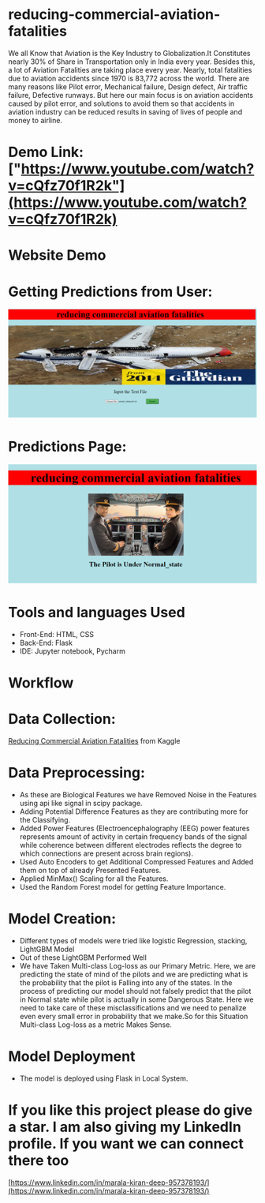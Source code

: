 # reducing-commercial-aviation-fatalities
We all Know that Aviation is the Key Industry to Globalization.It Constitutes nearly 30% of Share in Transportation only in India every year. Besides this, a lot of Aviation Fatalities are taking place every year. Nearly, total fatalities due to aviation accidents since 1970 is 83,772 across the world. There are many reasons like Pilot error, Mechanical failure, Design defect, Air traffic failure, Defective runways. But here our main focus is on aviation accidents caused by pilot error, and solutions to avoid them so that accidents in aviation industry can be reduced results in saving of lives of people and money to airline.
# Demo Link: ["https://www.youtube.com/watch?v=cQfz70f1R2k"](https://www.youtube.com/watch?v=cQfz70f1R2k)



# Website Demo

# Getting Predictions from User: 
![Getting Predictions from User](requirementsGathering.PNG)
# Predictions Page:
![showing predictions to user](predictionspage.PNG)

# Tools and languages Used
* Front-End: HTML, CSS
* Back-End: Flask
* IDE: Jupyter notebook, Pycharm

# Workflow

# Data Collection: 
[Reducing Commercial Aviation Fatalities](https://www.kaggle.com/c/reducing-commercial-aviation-fatalities) from Kaggle

# Data Preprocessing: 
* As these are Biological Features we have Removed Noise in the Features using api like signal in scipy package.
* Adding Potential Difference Features as they are contributing more for the Classifying.
* Added Power Features (Electroencephalography (EEG) power features represents amount of activity in certain frequency bands of the signal while coherence between different electrodes reflects the degree to which connections are present across brain regions).
* Used Auto Encoders to get Additional Compressed Features and Added them on top of already Presented Features.
* Applied MinMax() Scaling for all the Features.
* Used the Random Forest model for getting Feature Importance.


# Model Creation:
* Different types of models were tried like logistic Regression, stacking, LightGBM Model
* Out of these LightGBM Performed Well
* We have Taken Multi-class Log-loss as our Primary Metric. Here, we are predicting the state of mind of the pilots and we are predicting what is the probability that the pilot is Falling into any of the states. In the process of predicting our model should not falsely predict that the pilot in Normal state while pilot is actually in some Dangerous State. Here we need to take care of these misclassifications and we need to penalize even every small error in probability that we make.So for this Situation Multi-class Log-loss as a metric Makes Sense.

# Model Deployment
* The model is deployed using Flask in Local System.

# If you like this project please do give a star. I am also giving my LinkedIn profile. If you want we can connect there too
[https://www.linkedin.com/in/marala-kiran-deep-957378193/](https://www.linkedin.com/in/marala-kiran-deep-957378193/)
